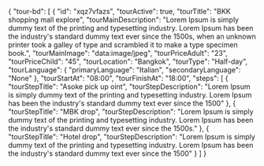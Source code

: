 {
"tour-bd": [
{
"id": "xqz7vfazs",
"tourActive": true,
"tourTitle": "BKK shopping mall explore",
"tourMainDescription": "Lorem Ipsum is simply dummy text of the printing and typesetting industry. Lorem Ipsum has been the industry's standard dummy text ever since the 1500s, when an unknown printer took a galley of type and scrambled it to make a type specimen book.",
"tourMainImage": "data:image/jpeg",
"tourPriceAdult": "23",
"tourPriceChild": "45",
"tourLocation": "Bangkok",
"tourType": "Half-day",
"tourLanguage": {
"primaryLanguage": "Italian",
"secondaryLanguage": "None"
},
"tourStartAt": "08:00",
"tourFinishAt": "18:00",
"steps": [
{
"tourStepTitle": "Asoke pick up oint",
"tourStepDescription": "Lorem Ipsum is simply dummy text of the printing and typesetting industry. Lorem Ipsum has been the industry's standard dummy text ever since the 1500"
},
{
"tourStepTitle": "MBK drop",
"tourStepDescription": "Lorem Ipsum is simply dummy text of the printing and typesetting industry. Lorem Ipsum has been the industry's standard dummy text ever since the 1500s."
},
{
"tourStepTitle": "Hotel drop",
"tourStepDescription": "Lorem Ipsum is simply dummy text of the printing and typesetting industry. Lorem Ipsum has been the industry's standard dummy text ever since the 1500"
}
]
}

